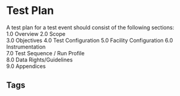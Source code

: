 # Test Plan

A test plan for a test event should consist of the following sections:  
1.0 Overview
2.0 Scope  
3.0 Objectives
4.0 Test Configuration
5.0 Facility Configuration
6.0 Instrumentation  
7.0 Test Sequence / Run Profile  
8.0 Data Rights/Guidelines  
9.0 Appendices  

## Tags
